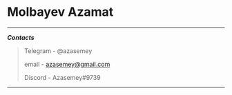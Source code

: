 # Molbayev Azamat

---

**_Contacts_**

> Telegram - @azasemey
>
> email - azasemey@gmail.com
>
> Discord - Azasemey#9739

---
